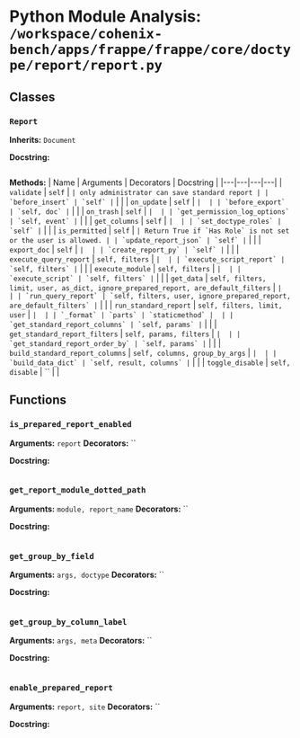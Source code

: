# Python Module Analysis: `/workspace/cohenix-bench/apps/frappe/frappe/core/doctype/report/report.py`

## Classes

### `Report`
**Inherits:** `Document`


**Docstring:**
```

```

**Methods:**
| Name | Arguments | Decorators | Docstring |
|---|---|---|---|
| `validate` | `self` | `` | only administrator can save standard report |
| `before_insert` | `self` | `` |  |
| `on_update` | `self` | `` |  |
| `before_export` | `self, doc` | `` |  |
| `on_trash` | `self` | `` |  |
| `get_permission_log_options` | `self, event` | `` |  |
| `get_columns` | `self` | `` |  |
| `set_doctype_roles` | `self` | `` |  |
| `is_permitted` | `self` | `` | Return True if `Has Role` is not set or the user is allowed. |
| `update_report_json` | `self` | `` |  |
| `export_doc` | `self` | `` |  |
| `create_report_py` | `self` | `` |  |
| `execute_query_report` | `self, filters` | `` |  |
| `execute_script_report` | `self, filters` | `` |  |
| `execute_module` | `self, filters` | `` |  |
| `execute_script` | `self, filters` | `` |  |
| `get_data` | `self, filters, limit, user, as_dict, ignore_prepared_report, are_default_filters` | `` |  |
| `run_query_report` | `self, filters, user, ignore_prepared_report, are_default_filters` | `` |  |
| `run_standard_report` | `self, filters, limit, user` | `` |  |
| `_format` | `parts` | `staticmethod` |  |
| `get_standard_report_columns` | `self, params` | `` |  |
| `get_standard_report_filters` | `self, params, filters` | `` |  |
| `get_standard_report_order_by` | `self, params` | `` |  |
| `build_standard_report_columns` | `self, columns, group_by_args` | `` |  |
| `build_data_dict` | `self, result, columns` | `` |  |
| `toggle_disable` | `self, disable` | `` |  |





## Functions

### `is_prepared_report_enabled`
**Arguments:** `report`
**Decorators:** ``

**Docstring:**
```

```
### `get_report_module_dotted_path`
**Arguments:** `module, report_name`
**Decorators:** ``

**Docstring:**
```

```
### `get_group_by_field`
**Arguments:** `args, doctype`
**Decorators:** ``

**Docstring:**
```

```
### `get_group_by_column_label`
**Arguments:** `args, meta`
**Decorators:** ``

**Docstring:**
```

```
### `enable_prepared_report`
**Arguments:** `report, site`
**Decorators:** ``

**Docstring:**
```

```

